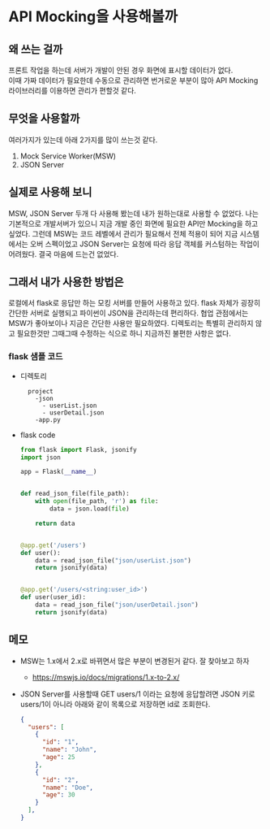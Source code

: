 # API Mocking을 사용해볼까

## 왜 쓰는 걸까

프론트 작업을 하는데 서버가 개발이 안된 경우 화면에 표시할 데이터가 없다.  
이때 가짜 데이터가 필요한데 수동으로 관리하면 번거로운 부분이 많아 API Mocking 라이브러리를 이용하면 관리가 편할것 같다.

## 무엇을 사용할까

여러가지가 있는데 아래 2가지를 많이 쓰는것 같다.

1. Mock Service Worker(MSW)
2. JSON Server

## 실제로 사용해 보니

MSW, JSON Server 두개 다 사용해 봤는데 내가 원하는대로 사용할 수 없었다.
나는 기본적으로 개발서버가 있으니 지금 개발 중인 화면에 필요한 API만 Mocking을 하고 싶었다.
그런데 MSW는 코드 레벨에서 관리가 필요해서 전체 적용이 되어 지금 시스템에서는 오버 스펙이었고 JSON Server는 요청에 따라 응답 객체를 커스텀하는 작업이 어려웠다.
결국 마음에 드는건 없었다.

## 그래서 내가 사용한 방법은

로컬에서 flask로 응답만 하는 모킹 서버를 만들어 사용하고 있다.
flask 자체가 굉장히 간단한 서버로 실행되고 파이썬이 JSON을 관리하는데 편리하다.
협업 관점에서는 MSW가 좋아보이나 지금은 간단한 사용만 필요하였다.
디렉토리는 특별히 관리하지 않고 필요한것만 그때그때 수정하는 식으로 하니 지금까진 불편한 사항은 없다.

### flask 샘플 코드

- 디렉토리

  ```text
    project
      -json
        - userList.json
        - userDetail.json
      -app.py
  ```

- flask code

  ``` python
  from flask import Flask, jsonify
  import json

  app = Flask(__name__)


  def read_json_file(file_path):
      with open(file_path, 'r') as file:
          data = json.load(file)

      return data


  @app.get('/users')
  def user():
      data = read_json_file("json/userList.json")
      return jsonify(data)


  @app.get('/users/<string:user_id>')
  def user(user_id):
      data = read_json_file("json/userDetail.json")
      return jsonify(data)

  ```

## 메모

- MSW는 1.x에서 2.x로 바뀌면서 많은 부분이 변경된거 같다. 잘 찾아보고 하자
  - <https://mswjs.io/docs/migrations/1.x-to-2.x/>
- JSON Server를 사용할때 GET users/1 이라는 요청에 응답할려면 JSON 키로 users/1이 아니라 아래와 같이 목록으로 저장하면 id로 조회한다.

  ```json
  {
    "users": [
      {
        "id": "1",
        "name": "John",
        "age": 25
      },
      {
        "id": "2",
        "name": "Doe",
        "age": 30
      }
    ],
  }
  ```
